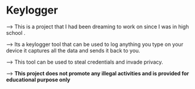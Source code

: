 # Keylogger
-->  This is a project that I had been dreaming to work on since I was in high school . 


-->  Its a keylogger tool that can be used to log anything you type on your device it captures all the data and sends it back to you. 


-->  This tool can be used to steal credentials and invade privacy.

-->  **This project does not promote any illegal activities and is provided for educational purpose only**
